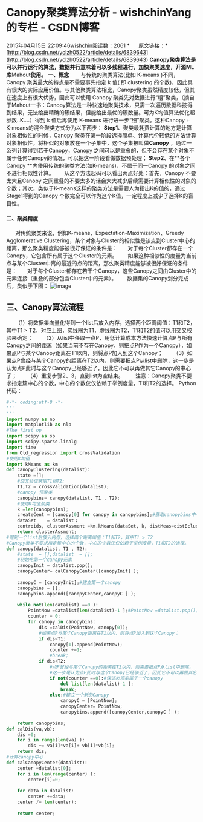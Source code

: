 # Canopy聚类算法分析 - wishchinYang的专栏 - CSDN博客
2015年04月15日 22:09:46[wishchin](https://me.csdn.net/wishchin)阅读数：2061
*      原文链接：*[](http://my.oschina.net/liangtee/blog/125407)[http://blog.csdn.net/yclzh0522/article/details/6839643](http://blog.csdn.net/yclzh0522/article/details/6839643)
**Canopy聚类算法是可以并行运行的算法，数据并行意味着可以多线程进行，加快聚类速度，开源ML库**Mahout**使用。**
**一、概念**
       与传统的聚类算法(比如 K-means )不同，Canopy 聚类最大的特点是不需要事先指定 k 值( 即 clustering 的个数)，因此具有很大的实际应用价值。与其他聚类算法相比，Canopy聚类虽然精度较低，但其在速度上有很大优势，因此可以使用 Canopy 聚类先对数据进行“粗”聚类，（摘自于Mahout一书：Canopy算法是一种快速地聚类技术，只需一次遍历数据科技得到结果，无法给出精确的簇结果，但能给出最优的簇数量。可为K均值算法优化超参数..K....）得到
 k 值后再使用 K-means 进行进一步“细”聚类。这种Canopy + K-means的混合聚类方式分为以下两步： 
**Step1**、聚类最耗费计算的地方是计算对象相似性的时候，Canopy 聚类在第一阶段选择简单、计算代价较低的方法计算对象相似性，将相似的对象放在一个子集中，这个子集被叫做**Canopy** ，通过一系列计算得到若干Canopy，Canopy 之间可以是重叠的，但不会存在某个对象不属于任何Canopy的情况，可以把这一阶段看做数据预处理；
**Step2**、在**各个Canopy **内使用传统的聚类方法(如K-means)，不属于同一Canopy 的对象之间不进行相似性计算。
      从这个方法起码可以看出两点好处：首先，Canopy 不要太大且Canopy 之间重叠的不要太多的话会大大减少后续需要计算相似性的对象的个数；其次，类似于K-means这样的聚类方法是需要人为指出K的值的，通过Stage1得到的Canopy 个数完全可以作为这个K值，一定程度上减少了选择K的盲目性。
#### 二、聚类精度
      对传统聚类来说，例如K-means、Expectation-Maximization、Greedy Agglomerative Clustering，某个对象与Cluster的相似性是该点到Cluster中心的距离，那么聚类精度能够被很好保证的条件是：
      对于每个Cluster都存在一个Canopy，它包含所有属于这个Cluster的元素。 
      如果这种相似性的度量为当前点与某个Cluster中离的最近的点的距离，那么聚类精度能够被很好保证的条件是： 
      对于每个Cluster都存在若干个Canopy，这些Canopy之间由Cluster中的元素连接（重叠的部分包含Cluster中的元素）。 
      数据集的Canopy划分完成后，类似于下图： 
![image](http://static.oschina.net/uploads/img/201304/25190012_KsIP.png)
## **三、Canopy算法流程**
      （1）将数据集向量化得到一个list后放入内存，选择两个距离阈值：T1和T2，其中T1 > T2，对应上图，实线圈为T1，虚线圈为T2，T1和T2的值可以用交叉校验来确定；
      （2）从list中任取一点P，用低计算成本方法快速计算点P与所有Canopy之间的距离（如果当前不存在Canopy，则把点P作为一个Canopy），如果点P与某个Canopy距离在T1以内，则将点P加入到这个Canopy；
      （3）如果点P曾经与某个Canopy的距离在T2以内，则需要把点P从list中删除，这一步是认为点P此时与这个Canopy已经够近了，因此它不可以再做其它Canopy的中心了；
      （4）重复步骤2、3，直到list为空结束。 
       注意：Canopy聚类不要求指定簇中心的个数，中心的个数仅仅依赖于举例度量，T1和T2的选择。
Python代码：
```python
#-*- coding:utf-8 -*- 
'''
'''
import numpy as np
import matplotlib as nlp
#The first op
import scipy as sp  
import scipy.sparse.linalg  
import time  
from Old_regression import crossValidation
#使用K均值
import kMeans as km
def canopyClustering(datalist):
    state =[];
    #交叉验证获取T1和T2;
    T1,T2 = crossValidation(datalist);
    #canopy 预聚类
    canopybins= canopy(datalist, T1 , T2);
    #使用K均值聚类
    k =len(canopybins);
    createCent = [canopy[0] for canopy in canopybins];#获取canopybins中心
    dataSet    = datalist；
    centroids, clusterAssment =km.kMeans(dataSet, k, distMeas=distEclud, createCent);
    return clusterAssment;
#得到一个list后放入内存，选择两个距离阈值：T1和T2，其中T1 > T2
#Canopy聚类不要求指定簇中心的个数，中心的个数仅仅依赖于举例度量，T1和T2的选择。
def canopy(datalist, T1 , T2):
    #state  = [];datalist  = [];
    #初始化第一个canopy元素
    canopyInit = datalist.pop();
    canopyCenter= calCanopyCenter([canopyInit] );
    
    canopyC = [canopyInit];#建立第一个canopy
    canopybins = [];
    canopybins.append([canopyCenter,canopyC ] );
    
    while not(len(datalist) ==0 ):
        PointNow =datalist[len(datalist)-1 ];#PointNow =datalist.pop();
        counter = 0;
        for canopy in canopybins:
            dis =calDis(PointNow, canopy[0]);
            #如果点P与某个Canopy距离在T1以内，则将点P加入到这个Canopy；
            if dis<T1:
                canopy[1].append(PointNow);
                counter +=1;
                #break;
            if dis<T2:
                #点P曾经与某个Canopy的距离在T2以内，则需要把点P从list中删除，
                #这一步是认为点P此时与这个Canopy已经够近了，因此它不可以再做其它Canopy的中心了
                if not(counter ==0):#保证必须率属于一个canopy
                    del list[len(datalist)-1 ];
                    break;
                else:#建立一个新的Canopy
                    canopyC = [PointNow];
                    canopyCenter= PointNow;
                    canopybins.append([canopyCenter,canopyC ] );
                   
    return canopybins;
def calDis(va,vb):
    dis =0;
    for i in range(len(va) ):
        dis += va[i]*va[i]+ vb[i]*vb[i];
    return dis;
#计算canopy中心
def calCanopyCenter(datalist):
    center =datalist[0];
    for i in len(range(center) ):
        center[i]=0;
        
    for data in datalist:
        center +=data;
    center /= len(center);
    
    return center;
```
